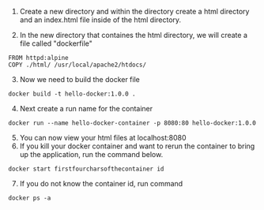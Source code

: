 1. Create a new directory and within the directory create a html directory and an index.html file inside of the html directory.

2. In the new directory that containes the html directory, we will create a file called "dockerfile"
```
FROM httpd:alpine
COPY ./html/ /usr/local/apache2/htdocs/
```
3. Now we need to build the docker file
```
docker build -t hello-docker:1.0.0 .
```
4. Next create a run name for the container
```
docker run --name hello-docker-container -p 8080:80 hello-docker:1.0.0
```
5. You can now view your html files at localhost:8080
6. If you kill your docker container and want to rerun the container to bring up the application, run the command below.
```
docker start firstfourcharsofthecontainer id
```
7. If you do not know the container id, run command
```
docker ps -a
```
